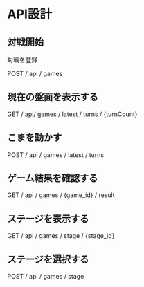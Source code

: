 # API設計

## 対戦開始
対戦を登録

POST / api / games

## 現在の盤面を表示する
GET / api/ games / latest / turns / {turnCount}

## こまを動かす
POST / api / games / latest / turns

## ゲーム結果を確認する
GET / api / games / {game_id} / result

## ステージを表示する
GET / api / games / stage / {stage_id} 

## ステージを選択する
POST / api / games / stage

